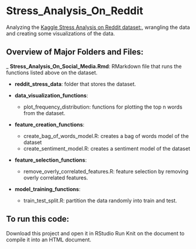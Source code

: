 # Stress_Analysis_On_Reddit
Analyzing the [Kaggle Stress Analysis on Reddit dataset:](https://www.kaggle.com/ruchi798/stress-analysis-in-social-media), wrangling the data and creating some visualizations of the data.
## Overview of Major Folders and Files:
_ __Stress_Analysis_On_Social_Media.Rmd__: RMarkdown file that runs the functions listed above on the dataset.
- __reddit_stress_data__: folder that stores the dataset.
- __data_visualization_functions__:
  - plot_frequency_distribution: functions for plotting the top n words from the dataset.
  
- __feature_creation_functions__:
  - create_bag_of_words_model.R: creates a bag of words model of the dataset
  - create_sentiment_model.R:    creates a sentiment model of the dataset
  
- __feature_selection_functions__:
  - remove_overly_correlated_features.R: feature selection by removing overly correlated features.
  
- __model_training_functions__:
  - train_test_split.R: partition the data randomly into train and test.

## To run this code: 
Download this project and open it in RStudio
Run Knit on the document to compile it into an HTML document.
